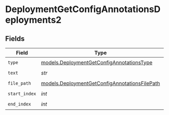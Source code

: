 # DeploymentGetConfigAnnotationsDeployments2


## Fields

| Field                                                                                                | Type                                                                                                 | Required                                                                                             | Description                                                                                          |
| ---------------------------------------------------------------------------------------------------- | ---------------------------------------------------------------------------------------------------- | ---------------------------------------------------------------------------------------------------- | ---------------------------------------------------------------------------------------------------- |
| `type`                                                                                               | [models.DeploymentGetConfigAnnotationsType](../models/deploymentgetconfigannotationstype.md)         | :heavy_check_mark:                                                                                   | N/A                                                                                                  |
| `text`                                                                                               | *str*                                                                                                | :heavy_check_mark:                                                                                   | N/A                                                                                                  |
| `file_path`                                                                                          | [models.DeploymentGetConfigAnnotationsFilePath](../models/deploymentgetconfigannotationsfilepath.md) | :heavy_check_mark:                                                                                   | N/A                                                                                                  |
| `start_index`                                                                                        | *int*                                                                                                | :heavy_check_mark:                                                                                   | N/A                                                                                                  |
| `end_index`                                                                                          | *int*                                                                                                | :heavy_check_mark:                                                                                   | N/A                                                                                                  |